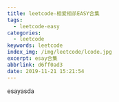 ```yaml
---
title: leetcode-相爱相杀EASY合集
tags:
  - leetcode-easy
categories:
  - leetcode
keywords: leetcode
index_img: /img/leetcode/lcode.jpg
excerpt: esay合集
abbrlink: d6ff0ad3
date: 2019-11-21 15:21:54
---
```

esayasda
